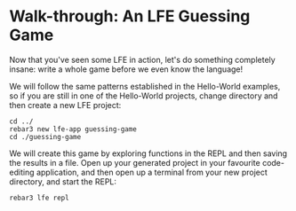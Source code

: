 # Walk-through: An LFE Guessing Game

Now that you've seen some LFE in action, let's do something completely insane: write a whole game before we even know the language!

We will follow the same patterns established in the Hello-World examples, so if you are still in one of the Hello-World projects, change directory and then create a new LFE project:

```shell
cd ../
rebar3 new lfe-app guessing-game
cd ./guessing-game
```

We will create this game by exploring functions in the REPL and then saving the results in a file. Open up your generated project in your favourite code-editing application, and then open up a terminal from your new project directory, and start the REPL:

```shell
rebar3 lfe repl
```
